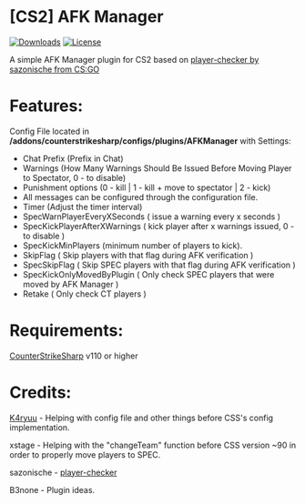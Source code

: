 # [CS2] AFK Manager
[![Downloads](https://img.shields.io/github/downloads/NiGHT757/AFKManager/total.svg)](https://github.com/USERNAME/REPOSITORY/releases)
[![License](https://img.shields.io/github/license/NiGHT757/AFKManager.svg)](https://github.com/USERNAME/REPOSITORY/blob/main/LICENSE)

A simple AFK Manager plugin for CS2 based on [player-checker by sazonische from CS:GO](https://github.com/sazonische/player-checker/blob/master/addons/sourcemod/scripting/player_checker.sp)

# Features:
Config File located in **/addons/counterstrikesharp/configs/plugins/AFKManager** with Settings:
  - Chat Prefix (Prefix in Chat)
  - Warnings (How Many Warnings Should Be Issued Before Moving Player to Spectator, 0 - to disable)
  - Punishment options (0 - kill | 1 - kill + move to spectator | 2 - kick)
  - All messages can be configured through the configuration file.
  - Timer (Adjust the timer interval)
  - SpecWarnPlayerEveryXSeconds ( issue a warning every x seconds )
  - SpecKickPlayerAfterXWarnings ( kick player after x warnings issued, 0 - to disable )
  - SpecKickMinPlayers (minimum number of players to kick).
  - SkipFlag ( Skip players with that flag during AFK verification )
  - SpecSkipFlag ( Skip SPEC players with that flag during AFK verification )
  - SpecKickOnlyMovedByPlugin ( Only check SPEC players that were moved by AFK Manager )
  - Retake ( Only check CT players )

# Requirements:
[CounterStrikeSharp](https://github.com/roflmuffin/CounterStrikeSharp) v110 or higher

# Credits:
[K4ryuu](https://github.com/K4ryuu) - Helping with config file and other things before CSS's config implementation.

xstage - Helping with the "changeTeam" function before CSS version ~90 in order to properly move players to SPEC.

sazonische - [player-checker](https://github.com/sazonische/player-checker/blob/master/addons/sourcemod/scripting/player_checker.sp)

B3none - Plugin ideas.
